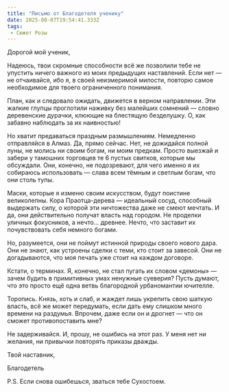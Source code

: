 ```yaml
---
title: "Письмо от Благодетеля ученику"
date: 2025-08-07T19:54:41.333Z
tags:
 - Сюжет Розы
---
```


Дорогой мой ученик,

Надеюсь, твои скромные способности всё же позволили тебе не упустить
ничего важного из моих предыдущих наставлений. Если нет — не отчаивайся,
ибо я, в своей неизмеримой милости, повторю самое необходимое для твоего
ограниченного понимания.

План, как и следовало ожидать, движется в верном направлении. Эти жалкие
глупцы проглотили наживку без малейших сомнений — словно деревенские
дурачки, клюющие на блестящую безделушку. О, как забавно наблюдать за их
наивностью!

Но хватит предаваться праздным размышлениям. Немедленно отправляйся в
Алмаз. Да, прямо сейчас. Нет, не дожидайся полной луны, не молись ни
своим богам, ни моим предкам. Просто выезжай и забери у тамошних
торговцев те 6 пустых свитков, которые мы обсуждали. Они, конечно, не
подозревают, для чего именно я их собираюсь использовать — слава всем
тёмным и светлым богам, что они столь тупы.

Маски, которые я изменю своим искусством, будут поистине великолепны.
Кора Праотца-дерева — идеальный сосуд, способный выдержать силу, о
которой эти ничтожества даже не смеют мечтать. И да, они действительно
получат власть над городом. Не проделки уличных фокусников, а нечто…
древнее. Нечто, что заставит их почувствовать себя немного богами.

Но, разумеется, они не поймут истинной природы своего нового дара. Они
не знают, как устроены сделки с теми, кто стоит за завесой. Они не
догадываются, что моя печать уже стоит на каждом договоре.

Кстати, о терминах. Я, конечно, не стал пугать их словом «демоны» —
зачем будить в примитивных умах ненужные суеверия? Пусть думают, что это
просто ещё одна ветвь благородной урбаномантии ючителле.

Торопись. Князь, хоть и слаб, и жаждет лишь укрепить свою шаткую власть,
всё же может передумать, если дать ему слишком много времени на
раздумья. Впрочем, даже если он и дрогнет — что он сможет
противопоставить мне?

Не задерживайся. И, прошу, не ошибись на этот раз. У меня нет ни
желания, ни привычки повторять приказы дважды.

Твой наставник,

Благодетель

P.S. Если снова ошибешься, зваться тебе Сухостоем.
